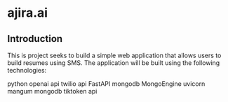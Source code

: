 # ajira.ai

## Introduction
This is project seeks to build a simple web application that allows users to build resumes using SMS. The application will be built using the following technologies:

python
openai api
twilio api
FastAPI
mongodb
MongoEngine
uvicorn
mangum
mongodb
tiktoken api


